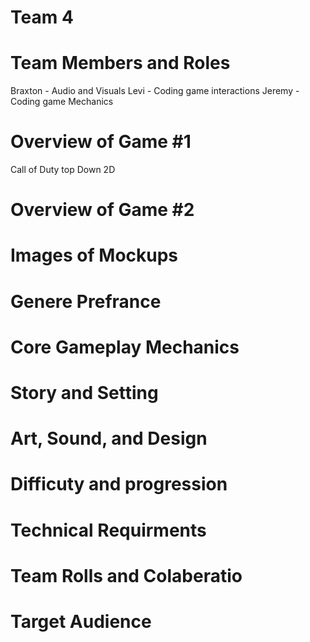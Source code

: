 # Team 4

# Team Members and Roles
Braxton - Audio and Visuals
Levi - Coding game interactions
Jeremy - Coding game Mechanics
# Overview of Game #1
Call of Duty top Down 2D
# Overview of Game #2


# Images of Mockups

# Genere Prefrance


# Core Gameplay Mechanics

# Story and Setting

# Art, Sound, and Design

# Difficuty and progression

# Technical Requirments

# Team Rolls and Colaberatio

# Target Audience

